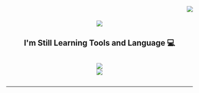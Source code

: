 <img align="right" src="https://visitor-badge.laobi.icu/badge?page_id=radityatamanugraha.radityatamanugraha" />

<h1 align="center">
    <img src="https://readme-typing-svg.herokuapp.com/?font=Righteous&size=35&center=true&vCenter=true&width=500&height=70&duration=4500&lines=Hi+There!+👋;+I'm+Radityatama+Nugraha!&color=FF0000" />
</h1>
 
<h2 align="center"> I'm Still Learning Tools and Language 💻</h2>
<br/>
<div align="center">
      <img src="https://skillicons.dev/icons?i=vscode,git,github,bootstrap,figma,mysql," />
<br>  <img src="https://skillicons.dev/icons?i=html,css,javascript,php,python,java," />
</div>

<br/>
<hr/>

